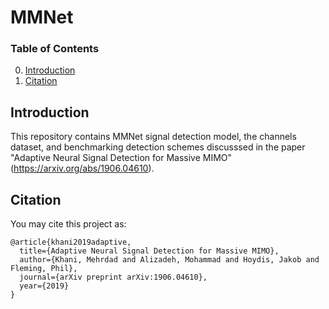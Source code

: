 # MMNet
### Table of Contents
0. [Introduction](#introduction)
0. [Citation](#citation)

## Introduction
This repository contains MMNet signal detection model, the channels dataset, and benchmarking detection schemes discusssed in the paper "Adaptive Neural Signal Detection for Massive MIMO" (https://arxiv.org/abs/1906.04610). 

## Citation
You may cite this project as:
```
@article{khani2019adaptive,
  title={Adaptive Neural Signal Detection for Massive MIMO},
  author={Khani, Mehrdad and Alizadeh, Mohammad and Hoydis, Jakob and Fleming, Phil},
  journal={arXiv preprint arXiv:1906.04610},
  year={2019}
}
```
